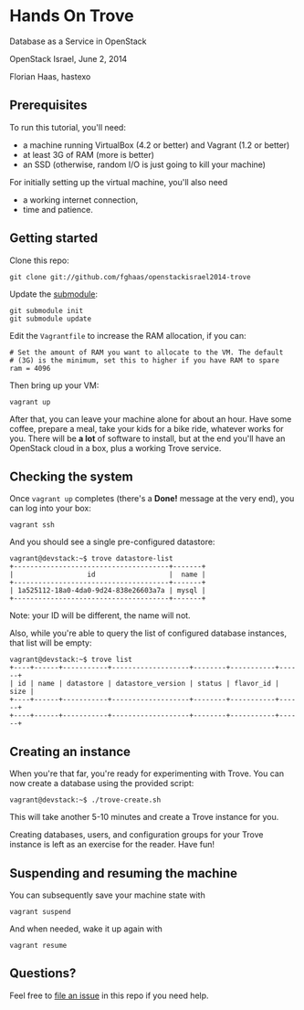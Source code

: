 # Hands On Trove
Database as a Service in OpenStack

OpenStack Israel, June 2, 2014

Florian Haas, hastexo

## Prerequisites

To run this tutorial, you'll need:

* a machine running VirtualBox (4.2 or better) and Vagrant (1.2 or better)
* at least 3G of RAM (more is better)
* an SSD (otherwise, random I/O is just going to kill your machine)

For initially setting up the virtual machine, you'll also need

* a working internet connection,
* time and patience.

## Getting started

Clone this repo:

    git clone git://github.com/fghaas/openstackisrael2014-trove

Update the [submodule](http://git-scm.com/book/en/Git-Tools-Submodules):

    git submodule init
    git submodule update

Edit the `Vagrantfile` to increase the RAM allocation, if you can:

    # Set the amount of RAM you want to allocate to the VM. The default
    # (3G) is the minimum, set this to higher if you have RAM to spare
    ram = 4096

Then bring up your VM:

    vagrant up

After that, you can leave your machine alone for about an hour. Have
some coffee, prepare a meal, take your kids for a bike ride, whatever
works for you. There will be **a lot** of software to install, but at
the end you'll have an OpenStack cloud in a box, plus a working Trove
service.

## Checking the system

Once `vagrant up` completes (there's a **Done!** message at the very
end), you can log into your box:

    vagrant ssh

And you should see a single pre-configured datastore:

    vagrant@devstack:~$ trove datastore-list
    +--------------------------------------+-------+
    |                  id                  |  name |
    +--------------------------------------+-------+
    | 1a525112-18a0-4da0-9d24-838e26603a7a | mysql |
    +--------------------------------------+-------+

Note: your ID will be different, the name will not.

Also, while you're able to query the list of configured database
instances, that list will be empty:

    vagrant@devstack:~$ trove list
    +----+------+-----------+-------------------+--------+-----------+------+
    | id | name | datastore | datastore_version | status | flavor_id | size |
    +----+------+-----------+-------------------+--------+-----------+------+
    +----+------+-----------+-------------------+--------+-----------+------+

## Creating an instance

When you're that far, you're ready for experimenting with Trove.
You can now create a database using the provided script:

    vagrant@devstack:~$ ./trove-create.sh

This will take another 5-10 minutes and create a Trove instance for
you.

Creating databases, users, and configuration groups for your Trove
instance is left as an exercise for the reader. Have fun!

## Suspending and resuming the machine

You can subsequently save your machine state with

    vagrant suspend

And when needed, wake it up again with

    vagrant resume

## Questions?

Feel free to
[file an issue](https://github.com/fghaas/openstackisrael2014-trove/issues)
in this repo if you need help.

